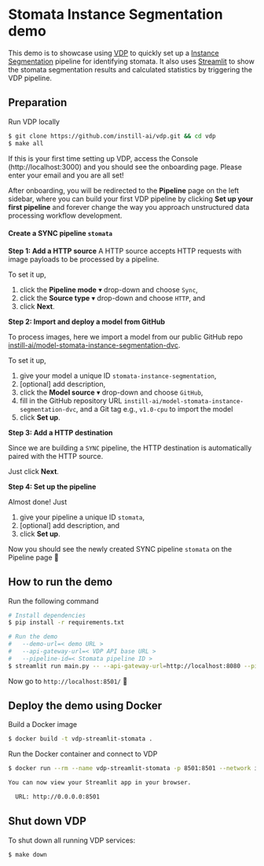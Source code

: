 # Stomata Instance Segmentation demo

This demo is to showcase using [VDP](https://github.com/instill-ai/vdp) to quickly set up a [Instance Segmentation](https://github.com/instill-ai/model-stomata-instance-segmentation-dvc) pipeline for identifying stomata.
It also uses [Streamlit](https://streamlit.io) to show the stomata segmentation results and calculated statistics by triggering the VDP pipeline.

## Preparation
Run VDP locally

```bash
$ git clone https://github.com/instill-ai/vdp.git && cd vdp
$ make all
```

If this is your first time setting up VDP, access the Console (http://localhost:3000) and you should see the onboarding page. Please enter your email and you are all set!

After onboarding, you will be redirected to the **Pipeline** page on the left sidebar, where you can build your first VDP pipeline by clicking **Set up your first pipeline** and forever change the way you approach unstructured data processing workflow development.

#### Create a SYNC pipeline `stomata`

**Step 1: Add a HTTP source**
A HTTP source accepts HTTP requests with image payloads to be processed by a pipeline.

To set it up,

1. click the **Pipeline mode** ▾ drop-down and choose `Sync`,
2. click the **Source type** ▾ drop-down and choose `HTTP`, and
3. click **Next**.

**Step 2: Import and deploy a model from GitHub**

To process images, here we import a model from our public GitHub repo [instill-ai/model-stomata-instance-segmentation-dvc](https://github.com/instill-ai/model-stomata-instance-segmentation-dvc).

To set it up,

1. give your model a unique ID `stomata-instance-segmentation`,
2. [optional] add description,
3. click the **Model source** ▾ drop-down and choose `GitHub`,
4. fill in the GitHub repository URL `instill-ai/model-stomata-instance-segmentation-dvc`, and a Git tag e.g., `v1.0-cpu` to import the model
5. click **Set up**.

**Step 3: Add a HTTP destination**

Since we are building a `SYNC` pipeline, the HTTP destination is automatically paired with the HTTP source.

Just click **Next**.

**Step 4: Set up the pipeline**

Almost done! Just

1. give your pipeline a unique ID `stomata`,
2. [optional] add description, and
3. click **Set up**.

Now you should see the newly created SYNC pipeline `stomata` on the Pipeline page 🎉

## How to run the demo
Run the following command
```bash
# Install dependencies
$ pip install -r requirements.txt

# Run the demo
#   --demo-url=< demo URL >
#   --api-gateway-url=< VDP API base URL >
#   --pipeline-id=< Stomata pipeline ID >
$ streamlit run main.py -- --api-gateway-url=http://localhost:8080 --pipeline-id=stomata
```

Now go to `http://localhost:8501/` 🎉

## Deploy the demo using Docker

Build a Docker image
```bash
$ docker build -t vdp-streamlit-stomata .
```
Run the Docker container and connect to VDP
```bash
$ docker run --rm --name vdp-streamlit-stomata -p 8501:8501 --network instill-network vdp-streamlit-stomata -- --api-gateway-url=http://api-gateway:8080 --pipeline-id=stomata

You can now view your Streamlit app in your browser.

  URL: http://0.0.0.0:8501

```

## Shut down VDP

To shut down all running VDP services:
```
$ make down
```